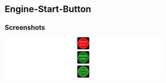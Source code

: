 # Engine-Start-Button

## Screenshots

<img src="enginestartbutton1.png">

<img src="enginestartbutton2.png">

<img src="enginestartbutton3.png">
